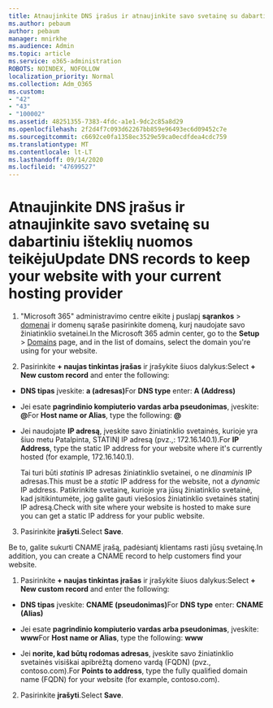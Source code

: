 ```yaml
---
title: Atnaujinkite DNS įrašus ir atnaujinkite savo svetainę su dabartiniu išteklių nuomos teikėju
ms.author: pebaum
author: pebaum
manager: mnirkhe
ms.audience: Admin
ms.topic: article
ms.service: o365-administration
ROBOTS: NOINDEX, NOFOLLOW
localization_priority: Normal
ms.collection: Adm_O365
ms.custom:
- "42"
- "43"
- "100002"
ms.assetid: 48251355-7383-4fdc-a1e1-9dc2c85a8d29
ms.openlocfilehash: 2f2d4f7c093d62267bb859e96493ec6d09452c7e
ms.sourcegitcommit: c6692ce0fa1358ec3529e59ca0ecdfdea4cdc759
ms.translationtype: MT
ms.contentlocale: lt-LT
ms.lasthandoff: 09/14/2020
ms.locfileid: "47699527"
---
```

# <a name="update-dns-records-to-keep-your-website-with-your-current-hosting-provider"></a><span data-ttu-id="23880-102">Atnaujinkite DNS įrašus ir atnaujinkite savo svetainę su dabartiniu išteklių nuomos teikėju</span><span class="sxs-lookup"><span data-stu-id="23880-102">Update DNS records to keep your website with your current hosting provider</span></span>

1. <span data-ttu-id="23880-103">"Microsoft 365" administravimo centre eikite į puslapį **sąrankos**  >  [domenai](https://portal.office.com/adminportal/home#/Domains) ir domenų sąraše pasirinkite domeną, kurį naudojate savo žiniatinklio svetainei.</span><span class="sxs-lookup"><span data-stu-id="23880-103">In the Microsoft 365 admin center, go to the **Setup** > [Domains](https://portal.office.com/adminportal/home#/Domains) page, and in the list of domains, select the domain you're using for your website.</span></span>

2. <span data-ttu-id="23880-104">Pasirinkite **+ naujas tinkintas įrašas** ir įrašykite šiuos dalykus:</span><span class="sxs-lookup"><span data-stu-id="23880-104">Select **+ New custom record** and enter the following:</span></span>

  - <span data-ttu-id="23880-105">**DNS tipas** įveskite: **a (adresas)**</span><span class="sxs-lookup"><span data-stu-id="23880-105">For **DNS type** enter: **A (Address)**</span></span>

  - <span data-ttu-id="23880-106">Jei esate **pagrindinio kompiuterio vardas arba pseudonimas**, įveskite: **@**</span><span class="sxs-lookup"><span data-stu-id="23880-106">For **Host name or Alias**, type the following: **@**</span></span>

  - <span data-ttu-id="23880-107">Jei naudojate **IP adresą**, įveskite savo žiniatinklio svetainės, kurioje yra šiuo metu Patalpinta, STATINĮ IP adresą (pvz.,: 172.16.140.1).</span><span class="sxs-lookup"><span data-stu-id="23880-107">For **IP Address**, type the static IP address for your website where it's currently hosted (for example, 172.16.140.1).</span></span>

    <span data-ttu-id="23880-108">Tai turi būti  *statinis*  IP adresas žiniatinklio svetainei, o ne  *dinaminis*  IP adresas.</span><span class="sxs-lookup"><span data-stu-id="23880-108">This must be a  *static*  IP address for the website, not a  *dynamic*  IP address.</span></span> <span data-ttu-id="23880-109">Patikrinkite svetainę, kurioje yra jūsų žiniatinklio svetainė, kad įsitikintumėte, jog galite gauti viešosios žiniatinklio svetainės statinį IP adresą.</span><span class="sxs-lookup"><span data-stu-id="23880-109">Check with site where your website is hosted to make sure you can get a static IP address for your public website.</span></span>

3. <span data-ttu-id="23880-110">Pasirinkite **įrašyti**.</span><span class="sxs-lookup"><span data-stu-id="23880-110">Select **Save**.</span></span>

<span data-ttu-id="23880-111">Be to, galite sukurti CNAME įrašą, padėsiantį klientams rasti jūsų svetainę.</span><span class="sxs-lookup"><span data-stu-id="23880-111">In addition, you can create a CNAME record to help customers find your website.</span></span>
  
1. <span data-ttu-id="23880-112">Pasirinkite **+ naujas tinkintas įrašas** ir įrašykite šiuos dalykus:</span><span class="sxs-lookup"><span data-stu-id="23880-112">Select **+ New custom record** and enter the following:</span></span>

  - <span data-ttu-id="23880-113">**DNS tipas** įveskite: **CNAME (pseudonimas)**</span><span class="sxs-lookup"><span data-stu-id="23880-113">For **DNS type** enter: **CNAME (Alias)**</span></span>

  - <span data-ttu-id="23880-114">Jei esate **pagrindinio kompiuterio vardas arba pseudonimas**, įveskite: **www**</span><span class="sxs-lookup"><span data-stu-id="23880-114">For **Host name or Alias**, type the following: **www**</span></span>

  - <span data-ttu-id="23880-115">Jei **norite, kad būtų rodomas adresas**, įveskite savo žiniatinklio svetainės visiškai apibrėžtą domeno vardą (FQDN) (pvz., contoso.com).</span><span class="sxs-lookup"><span data-stu-id="23880-115">For **Points to address**, type the fully qualified domain name (FQDN) for your website (for example, contoso.com).</span></span>

2. <span data-ttu-id="23880-116">Pasirinkite **įrašyti**.</span><span class="sxs-lookup"><span data-stu-id="23880-116">Select **Save**.</span></span>
